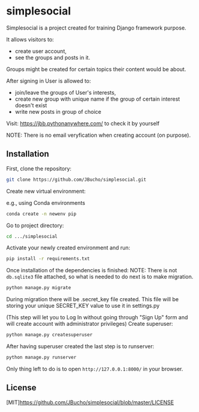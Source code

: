 # simplesocial

Simplesocial is a project created for training Django framework purpose.

It allows visitors to:
- create user account,
- see the groups and posts in it.

Groups might be created for certain topics their content would be about.

After signing in User is allowed to:
- join/leave the groups of User's interests,
- create new group with unique name if the group of certain interest doesn't exist
- write new posts in group of choice

Visit: https://jbb.pythonanywhere.com/ to check it by yourself

NOTE: There is no email veryfication when creating account (on purpose).

## Installation

First, clone the repository:

```sh
git clone https://github.com/JBucho/simplesocial.git
```


Create new virtual environment:

e.g., using Conda environments
```sh
conda create -n newenv pip
```

Go to project directory:
```sh
cd .../simplesocial
```


Activate your newly created environment and run:
```sh
pip install -r requirements.txt
```

Once installation of the dependencies is finished:
NOTE: There is not `db.sqlite3` file attached, so what is needed to do next is to make migration.

```sh
python manage.py migrate
```
During migration there will be .secret_key file created.
This file will be storing your unique SECRET_KEY value to use it in settings.py


(This step will let you to Log In without going through "Sign Up" form and will create
account with administrator privileges)
Create superuser: 
```sh
python manage.py createsuperuser
```

After having superuser created the last step is to runserver:
```sh
python manage.py runserver
```

Only thing left to do is to open `http://127.0.0.1:8000/` in your browser.

## License
[MIT]https://github.com/JBucho/simplesocial/blob/master/LICENSE